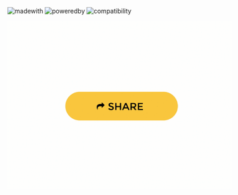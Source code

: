 <p>

  ![madewith](https://forthebadge.com/images/badges/made-with-vue.svg)
  ![poweredby](https://forthebadge.com/images/badges/powered-by-oxygen.svg)
  ![compatibility](https://forthebadge.com/images/badges/compatibility-emacs.svg)

</p>
<p>
  <img align="center" alt="gif" src="static/share.gif"/>
</p>